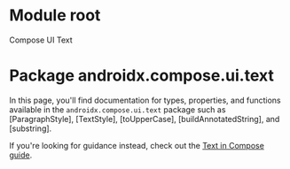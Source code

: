 # Module root

Compose UI Text

# Package androidx.compose.ui.text

In this page, you'll find documentation for types, properties, and functions available in the
`androidx.compose.ui.text` package such as [ParagraphStyle], [TextStyle], [toUpperCase],
[buildAnnotatedString], and [substring].

If you're looking for guidance instead, check out the
<a href="https://developer.android.com/jetpack/compose/text" class="external" target="_blank">Text in Compose guide</a>.
